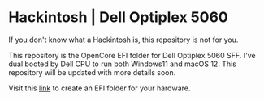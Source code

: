 # Hackintosh | Dell Optiplex 5060

If you don't know what a Hackintosh is, this repository is not for you.

This repository is the OpenCore EFI folder for Dell Optiplex 5060 SFF. I've dual booted by Dell CPU to run both Windows11 and macOS 12. This repository will be updated with more details soon.

Visit this [link](https://dortania.github.io/OpenCore-Install-Guide/) to create an EFI folder for your hardware.


